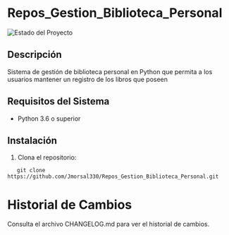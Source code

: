 # Repos_Gestion_Biblioteca_Personal
![Estado del Proyecto](https://img.shields.io/badge/estado-en%20desarrollo-yellow)

## Descripción
Sistema de gestión de biblioteca personal en Python que permita a los usuarios mantener un registro de los libros que poseen

## Requisitos del Sistema
- Python 3.6 o superior

## Instalación
1. Clona el repositorio:
```
   git clone https://github.com/Jmorsal330/Repos_Gestion_Biblioteca_Personal.git
```
# Historial de Cambios
Consulta el archivo CHANGELOG.md para ver el historial de cambios.
